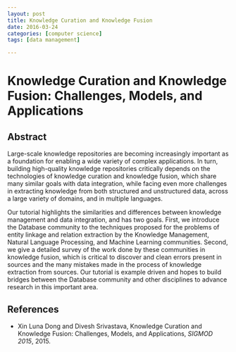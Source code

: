 ```yaml
---
layout: post
title: Knowledge Curation and Knowledge Fusion
date: 2016-03-24
categories: [computer science]
tags: [data management]

---
```


# Knowledge Curation and Knowledge Fusion: Challenges, Models, and Applications

## Abstract

Large-scale knowledge repositories are becoming increasingly important as a foundation for enabling a wide variety of complex applications. In turn, building high-quality knowledge repositories critically depends on the technologies of knowledge curation and knowledge fusion, which share many similar goals with data integration, while facing even more challenges in extracting knowledge from both structured and unstructured data, across a large variety of domains, and in multiple languages.Our tutorial highlights the similarities and differences between knowledge management and data integration, and has two goals. First, we introduce the Database community to the techniques proposed for the problems of entity linkage and relation extraction by the Knowledge Management, Natural Language Processing, and Machine Learning communities. Second, we give a detailed survey of the work done by these communities in knowledge fusion, which is critical to discover and clean errors present in sources and the many mistakes made in the process of knowledge extraction from sources. Our tutorial is example driven and hopes to build bridges between the Database community and other disciplines to advance research in this important area.
## References
* Xin Luna Dong and Divesh Srivastava, Knowledge Curation and Knowledge Fusion: Challenges, Models, and Applications, *SIGMOD 2015*, 2015. 

